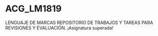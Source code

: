 # ACG_LM1819 
LENGUAJE DE MARCAS REPOSITORIO DE TRABAJOS Y TAREAS PARA REVISIONES Y EVALUACIÓN.
¡Asignatura superada!
